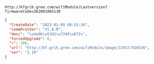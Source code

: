 `http://kfgrih.gree.com/wifiModule/Lastversion?firmwareCode=362001065130`

```json
{
  "CreateDate": "2023-01-09 08:53:34",
  "commProtVer": "V1.0.M",
  "desc": "\u4e0b\u53d1\u7248\u672c",
  "forcedUpgrade": 0,
  "r": 200,
  "url": "http://kf.grih.gree.com/wifiModule/image/13937/926536",
  "ver": "2.19"
}
```